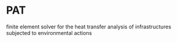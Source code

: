 # PAT
finite element solver for the heat transfer analysis of infrastructures subjected to environmental actions

